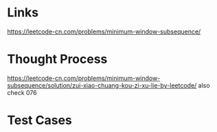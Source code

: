 # Links
https://leetcode-cn.com/problems/minimum-window-subsequence/

# Thought Process
https://leetcode-cn.com/problems/minimum-window-subsequence/solution/zui-xiao-chuang-kou-zi-xu-lie-by-leetcode/
also check 076

# Test Cases

